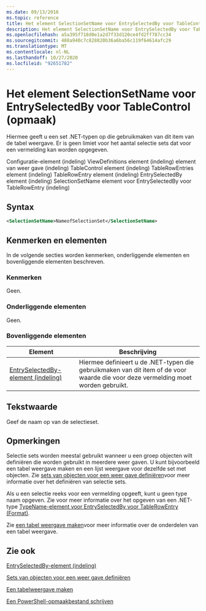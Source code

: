 ```yaml
---
ms.date: 09/13/2016
ms.topic: reference
title: Het element SelectionSetName voor EntrySelectedBy voor TableControl (opmaak)
description: Het element SelectionSetName voor EntrySelectedBy voor TableControl (opmaak)
ms.openlocfilehash: a5a395f718d0e1a2d7f33d120ce4fd2ff787cc34
ms.sourcegitcommit: 488a940c7c828820b36a6ba56c119f64614afc29
ms.translationtype: MT
ms.contentlocale: nl-NL
ms.lasthandoff: 10/27/2020
ms.locfileid: "92651782"
---
```

# <a name="selectionsetname-element-for-entryselectedby-for-tablecontrol-format"></a>Het element SelectionSetName voor EntrySelectedBy voor TableControl (opmaak)

Hiermee geeft u een set .NET-typen op die gebruikmaken van dit item van de tabel weergave. Er is geen limiet voor het aantal selectie sets dat voor een vermelding kan worden opgegeven.

Configuratie-element (indeling) ViewDefinitions element (indeling) element van weer gave (indeling) TableControl element (indeling) TableRowEntries element (indeling) TableRowEntry element (indeling) EntrySelectedBy element (indeling) SelectionSetName element voor EntrySelectedBy voor TableRowEntry (indeling)

## <a name="syntax"></a>Syntax

```xml
<SelectionSetName>NameofSelectionSet</SelectionSetName>
```

## <a name="attributes-and-elements"></a>Kenmerken en elementen

In de volgende secties worden kenmerken, onderliggende elementen en bovenliggende elementen beschreven.

### <a name="attributes"></a>Kenmerken

Geen.

### <a name="child-elements"></a>Onderliggende elementen

Geen.

### <a name="parent-elements"></a>Bovenliggende elementen

|Element|Beschrijving|
|-------------|-----------------|
|[EntrySelectedBy-element (indeling)](./entryselectedby-element-for-tablerowentry-for-tablecontrol-format.md)|Hiermee definieert u de .NET-typen die gebruikmaken van dit item of de voor waarde die voor deze vermelding moet worden gebruikt.|

## <a name="text-value"></a>Tekstwaarde

Geef de naam op van de selectieset.

## <a name="remarks"></a>Opmerkingen

Selectie sets worden meestal gebruikt wanneer u een groep objecten wilt definiëren die worden gebruikt in meerdere weer gaven. U kunt bijvoorbeeld een tabel weergave maken en een lijst weergave voor dezelfde set met objecten. Zie [sets van objecten voor een weer gave definiëren](./defining-selection-sets.md)voor meer informatie over het definiëren van selectie sets.

Als u een selectie reeks voor een vermelding opgeeft, kunt u geen type naam opgeven. Zie voor meer informatie over het opgeven van een .NET-type [TypeName-element voor EntrySelectedBy voor TableRowEntry (Format)](./typename-element-for-entryselectedby-for-tablecontrol-format.md).

Zie [een tabel weergave maken](./creating-a-table-view.md)voor meer informatie over de onderdelen van een tabel weergave.

## <a name="see-also"></a>Zie ook

[EntrySelectedBy-element (indeling)](./entryselectedby-element-for-tablerowentry-for-tablecontrol-format.md)

[Sets van objecten voor een weer gave definiëren](./defining-selection-sets.md)

[Een tabelweergave maken](./creating-a-table-view.md)

[Een PowerShell-opmaakbestand schrijven](./writing-a-powershell-formatting-file.md)
